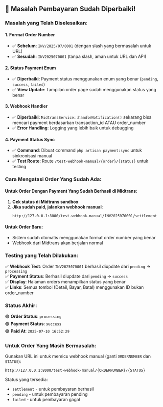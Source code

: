 ## 🎉 Masalah Pembayaran Sudah Diperbaiki!

### Masalah yang Telah Diselesaikan:

#### 1. **Format Order Number**
- ✅ **Sebelum**: `INV/2025/07/0001` (dengan slash yang bermasalah untuk URL)  
- ✅ **Sesudah**: `INV2025070001` (tanpa slash, aman untuk URL dan API)

#### 2. **Status Payment Enum**
- ✅ **Diperbaiki**: Payment status menggunakan enum yang benar (`pending`, `success`, `failed`)
- ✅ **View Update**: Tampilan order page sudah menggunakan status yang benar

#### 3. **Webhook Handler**
- ✅ **Diperbaiki**: `MidtransService::handleNotification()` sekarang bisa mencari payment berdasarkan transaction_id ATAU order_number
- ✅ **Error Handling**: Logging yang lebih baik untuk debugging

#### 4. **Payment Status Sync**
- ✅ **Command**: Dibuat command `php artisan payment:sync` untuk sinkronisasi manual
- ✅ **Test Route**: Route `/test-webhook-manual/{order}/{status}` untuk testing

### Cara Mengatasi Order Yang Sudah Ada:

#### Untuk Order Dengan Payment Yang Sudah Berhasil di Midtrans:

1. **Cek status di Midtrans sandbox**
2. **Jika sudah paid, jalankan webhook manual**:
   ```
   http://127.0.0.1:8000/test-webhook-manual/INV2025070001/settlement
   ```

#### Untuk Order Baru:
- Sistem sudah otomatis menggunakan format order number yang benar
- Webhook dari Midtrans akan berjalan normal

### Testing yang Telah Dilakukan:

✅ **Webhook Test**: Order `INV2025070001` berhasil diupdate dari `pending` → `processing`  
✅ **Payment Status**: Berhasil diupdate dari `pending` → `success`  
✅ **Display**: Halaman orders menampilkan status yang benar  
✅ **Links**: Semua tombol (Detail, Bayar, Batal) menggunakan ID bukan order_number  

### Status Akhir:
🟢 **Order Status**: `processing`  
🟢 **Payment Status**: `success`  
🟢 **Paid At**: `2025-07-10 16:52:29`

### Untuk Order Yang Masih Bermasalah:
Gunakan URL ini untuk memicu webhook manual (ganti `ORDERNUMBER` dan `STATUS`):
```
http://127.0.0.1:8000/test-webhook-manual/{ORDERNUMBER}/{STATUS}
```

Status yang tersedia:
- `settlement` - untuk pembayaran berhasil
- `pending` - untuk pembayaran pending  
- `failed` - untuk pembayaran gagal
